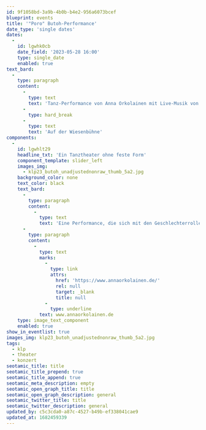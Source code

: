 ```yaml
---
id: 9f1058bd-3a9b-4b0b-b4e2-956a6073bcef
blueprint: events
title: '"Poro" Butoh-Performance'
date_type: 'single dates'
dates:
  -
    id: lgwhk0cb
    date_field: '2023-05-28 16:00'
    type: single_date
    enabled: true
text_bard:
  -
    type: paragraph
    content:
      -
        type: text
        text: 'Tanz-Performance von Anna Orkolainen mit Live-Musik von Gerardo Vitale'
      -
        type: hard_break
      -
        type: text
        text: 'Auf der Wiesenbühne'
components:
  -
    id: lgwhlt29
    headline_txt: 'Ein Tanztheater ohne feste Form'
    component_template: slider_left
    images_img:
      - klp23_butoh_unadjustednonraw_thumb_5a2.jpg
    background_color: none
    text_color: black
    text_bard:
      -
        type: paragraph
        content:
          -
            type: text
            text: 'Eine Performance, die sich mit den Geschlechterrollen beschäftigt, die uns die Gesellschaft vorgibt. Sie können Boxen sein. Starre Strukturen, die Menschen einschließen und von sich selbst abgrenzen.'
      -
        type: paragraph
        content:
          -
            type: text
            marks:
              -
                type: link
                attrs:
                  href: 'https://www.annaorkolainen.de/'
                  rel: null
                  target: _blank
                  title: null
              -
                type: underline
            text: www.annaorkolainen.de
    type: image_text_component
    enabled: true
show_in_eventlist: true
images_img: klp23_butoh_unadjustednonraw_thumb_5a2.jpg
tags:
  - klp
  - theater
  - konzert
seotamic_title: title
seotamic_title_prepend: true
seotamic_title_append: true
seotamic_meta_description: empty
seotamic_open_graph_title: title
seotamic_open_graph_description: general
seotamic_twitter_title: title
seotamic_twitter_description: general
updated_by: c5c3cda0-a87c-4527-b49b-ef338041cae9
updated_at: 1682459339
---
```

